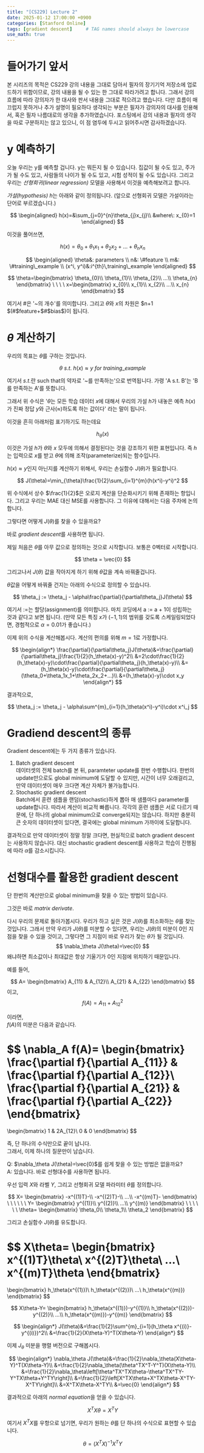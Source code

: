 ```yaml
---
title: "[CS229] Lecture 2"
date: 2025-01-12 17:00:00 +0900
categories: [Stanford Online]
tags: [gradient descent]     # TAG names should always be lowercase
use_math: true
---
```


# 들어가기 앞서

본 시리즈의 목적은 CS229 강의 내용을 그대로 담아서 필자의 장기기억 저장소에 업로드하기 위함이므로,
강의 내용을 될 수 있는 한 그대로 따라가려고 합니다.
그래서 강의 흐름에 따라 강의자가 한 대사와 판서 내용을 그대로 적으려고 했습니다.
다만 흐름이 매끄럽지 못하거나 추가 설명이 필요하다 생각되는 부분은 필자가 강의자의 대사를 인용해서,
혹은 필자 나름대로의 생각을 추가하였습니다.
포스팅에서 강의 내용과 필자의 생각을 따로 구분하지는 않고 있으니, 이 점 염두에 두시고 읽어주시면 감사하겠습니다.

# y 예측하기

오늘 우리는 y를 예측할 겁니다.
y는 뭐든지 될 수 있습니다.
집값이 될 수도 있고, 주가가 될 수도 있고, 사람들의 나이가 될 수도 있고, 시험 성적이 될 수도 있습니다.
그리고 우리는 *선형회귀(linear regression)* 모델을 사용해서 이것을 예측해보려고 합니다.

*가설(hypothesis)* $h$는 아래와 같이 정의됩니다.
(앞으로 선형회귀 모델은 가설이라는 단어로 부르겠습니다.)

$$
\begin{aligned}
h(x)=&\sum_{j=0}^{n}\theta_{j}x_{j}\\
&where\: x_{0}=1
\end{aligned}
$$

이것을 풀어쓰면,

$$
h(x)=\theta_{0}+\theta_{1}x_{1}+\theta_{2}x_{2}+...+\theta_{n}x_{n}
$$

$$
\begin{aligned}
\theta&: parameters \\
n&: \#feature \\
m&: \#training\_example \\
(x^i, y^i)&:i^{th}\,training\_example
\end{aligned}
$$

$$
\theta=\begin{bmatrix}
\theta_{0}\\ 
\theta_{1}\\
\theta_{2}\\
...\\
\theta_{n}
\end{bmatrix} 
\ \ \ \ 
x=\begin{bmatrix}
x_{0}\\ 
x_{1}\\
x_{2}\\
...\\
x_{n}
\end{bmatrix}
$$


여기서 #은 '~의 개수'를 의미합니다.
그리고 $\theta$와 $x$의 차원은 $n+1 $(#$feature+$#$bias$)이 됩니다.


# $\theta$ 계산하기

우리의 목표는 $\theta$를 구하는 것입니다.

$$
\theta \ s.t. \ h(x)\approx y \ for \ training\_example
$$

여기서 $s.t.$란 such that의 약자로 '~를 만족하는'으로 번역됩니다.
가령 'A s.t. B'는 'B를 만족하는 A'를 뜻합니다.

그래서 위 수식은 '$\theta$는 모든 학습 데이터 $x$에 대해서 우리의 가설 $h$가 내놓은 예측 $h(x)$가
진짜 정답 $y$와 근사($\approx$)하도록 하는 값이다' 라는 말이 됩니다.

이것을 흔히 아래처럼 표기하기도 하는데요

$$
h_{\theta}(x)
$$

이것은 가설 $h$가 $\theta$와 $x$ 모두에 의해서 결정된다는 것을 강조하기 위한 표현입니다.
즉 $h$는 입력으로 $x$를 받고 $\theta$에 의해 조작(parameterize)되는 함수입니다.

$h(x)\approx y$인지 아닌지를 계산하기 위해서, 우리는 손실함수 $J(\theta)$가 필요합니다.

$$
J(\theta)=\min_{\theta}\frac{1}{2}\sum_{i=1}^{m}(h(x^i)-y^i)^2
$$

위 수식에서 상수 $\frac{1}{2}$은 오로지 계산을 단순화시키기 위해 존재하는 항입니다.
그리고 우리는 MAE 대신 MSE를 사용합니다. 그 이유에 대해서는 다음 주차에 논의합니다.

그렇다면 어떻게 $J(\theta)$를 찾을 수 있을까요?

바로 *gradient descent*를 사용하면 됩니다.


제일 처음은 $\theta$를 아무 값으로 정의하는 것으로 시작합니다.
보통은 0벡터로 시작합니다.

$$
\theta = \vec{0}
$$

그리고나서 $J(\theta)$ 값을 작아지게 하기 위해 $\theta$값을 계속 바꿔줄겁니다.

$\theta$값을 어떻게 바꿔줄 건지는 아래의 수식으로 정의할 수 있습니다.

$$
\theta_j := \theta_j - \alpha\frac{\partial}{\partial\theta_j}J(\theta)
$$

여기서 $:=$는 할당(assignment)를 의미합니다. 마치 코딩에서 a := a + 1이 성립하는 것과 같다고 보면 됩니다.
(만약 모든 특징 $x$가 $(-1,1)$의 범위를 갖도록 스케일링되었다면, 경험적으로 $\alpha=0.01$가 좋습니다.)

이제 위의 수식을 계산해봅시다.
계산의 편의를 위해 $m=1$로 가정합니다.


$$
\begin{align*} 
\frac{\partial}{\partial\theta_j}J(\theta)&=\frac{\partial}{\partial\theta_j}\frac{1}{2}(h_\theta(x)-y)^2\\
&=2\cdot\frac{1}{2}(h_\theta(x)-y)\cdot\frac{\partial}{\partial\theta_j}(h_\theta(x)-y)\\
&=(h_\theta(x)-y)\cdot\frac{\partial}{\partial\theta_j}(\theta_0+\theta_1x_1+\theta_2x_2+...)\\
&=(h_\theta(x)-y)\cdot x_y
\end{align*} 
$$

결과적으로,

$$
\theta_j := \theta_j - \alpha\sum^{m}_{i=1}(h_\theta(x^i)-y^i)\cdot x^i_j
$$


# Gradiend descent의 종류

Gradient descent에는 두 가지 종류가 있습니다.

1. Batch gradient descent  
데이터셋의 전체 batch를 본 뒤, paramteter update를 한번 수행합니다. 한번의 update만으로도 global minimum에 도달할 수 있지만, 시간이 너무 오래걸리고, 만약 데이터셋이 매우 크다면 계산 자체가 불가능합니다.
2. Stochastic gradient descent  
Batch에서 훈련 샘플을 랜덤(stochastic)하게 뽑아 매 샘플마다 parameter를 update합니다. 따라서 계산이 비교적 빠릅니다. 각각의 훈련 샘플은 서로 다르기 때문에, 단 하나의 global minimum으로 converge되지는 않습니다. 하지만 충분히 큰 숫자의 데이터셋이 있다면, 결국에는 global minimum 가까이에 도달합니다.

결과적으로 만약 데이터셋이 정말 정말 크다면, 현실적으로 batch gradient descent는 사용하지 않습니다. 대신 stochastic gradient descent를 사용하고 학습이 진행됨에 따라 $\alpha$를 감소시킵니다.

# 선형대수를 활용한 gradient descent

단 한번의 계산만으로 global minimum을 찾을 수 있는 방법이 있습니다.

그것은 바로 *matrix derivate*.

다시 우리의 문제로 돌아가봅시다.
우리가 하고 싶은 것은 $J(\theta)$를 최소화하는 $\theta$를 찾는 것입니다.
그래서 만약 우리가 $J(\theta)$를 미분할 수 있다면, 우리는 $J(\theta)$의 미분이 0인 지점을 찾을 수 있을 것이고, 그렇다면 그 지점이 바로 우리가 찾는 $\theta$가 될 것입니다.
$$
\nabla_\theta J(\theta)=\vec{0}
$$
왜냐하면 최소값이나 최대값은 항상 기울기가 0인 지점에 위치하기 때문입니다.

예를 들어,

$$
A=
\begin{bmatrix}
A_{11} & A_{12}\\
A_{21} & A_{22}
\end{bmatrix}
$$
이고,
$$
f(A)=A_{11}+A_{12}^2
$$

이라면,  
$f(A)$의 미분은 다음과 같습니다.

$$
\nabla_A f(A)=
\begin{bmatrix}
\frac{\partial f}{\partial A_{11}} & \frac{\partial f}{\partial A_{12}}\\
\frac{\partial f}{\partial A_{21}} & \frac{\partial f}{\partial A_{22}}
\end{bmatrix}
=
\begin{bmatrix}
1 & 2A_{12}\\
0 & 0
\end{bmatrix}
$$

즉, 단 하나의 수식만으로 끝이 납니다.  
그래서, 이제 하나의 질문만이 남습니다.

Q: $\nabla_\theta J(\theta)=\vec{0}$를 쉽게 찾을 수 있는 방법은 없을까요?  
A: 있습니다. 바로 선형대수를 사용하면 됩니다.

우선 입력 $X$와 라벨 $Y$, 그리고 선형회귀 모델 파라미터 $\theta$를 정의합니다.

$$
X=
\begin{bmatrix}
-x^{(1)T}-\\
-x^{(2)T}-\\
...\\
-x^{(m)T}-
\end{bmatrix}
\ \ \ \ \ \ 
Y=
\begin{bmatrix}
y^{(1)}\\
y^{(2)}\\
...\\
y^{(m)}
\end{bmatrix}
\ \ \ \ \ \ 
\theta=
\begin{bmatrix}
\theta_0\\
\theta_1\\
\theta_2
\end{bmatrix}
$$

그리고 손실함수 $J(\theta)$를 유도합니다.

$$
X\theta=
\begin{bmatrix}
x^{(1)T}\theta\\
x^{(2)T}\theta\\
...\\
x^{(m)T}\theta
\end{bmatrix}
=
\begin{bmatrix}
h_\theta(x^{(1)})\\
h_\theta(x^{(2)})\\
...\\
h_\theta(x^{(m)})
\end{bmatrix}
$$

$$
X\theta-Y=
\begin{bmatrix}
h_\theta(x^{(1)})-y^{(1)}\\
h_\theta(x^{(2)})-y^{(2)}\\
...\\
h_\theta(x^{(m)})-y^{(m)}
\end{bmatrix}
$$

$$
\begin{align*}
J(\theta)&=\frac{1}{2}\sum^{m}_{i=1}(h_\theta x^{(i)}-y^{(i)})^2\\
&=\frac{1}{2}(X\theta-Y)^T(X\theta-Y)
\end{align*}
$$

이제 $J_\theta$ 미분을 행렬 버전으로 구해봅시다.

$$
\begin{align*}
\nabla_\theta J(\theta)&=\frac{1}{2}\nabla_\theta(X\theta-Y)^T(X\theta-Y)\\
&=\frac{1}{2}\nabla_\theta(\theta^TX^T-Y^T)(X\theta-Y)\\
&=\frac{1}{2}\nabla_\theta\left[\theta^TX^TX\theta-\theta^TX^TY-Y^TX\theta+Y^TY\right]\\
&=\frac{1}{2}\left[X^TX\theta+X^TX\theta-X^TY-X^TY\right]\\
&=X^TX\theta-X^TY\\
&=\vec{0}
\end{align*}
$$

결과적으로 아래의 *normal equation*을 얻을 수 있습니다.

$$
X^TX\theta=X^TY
$$

여기서 $X^TX$를 우항으로 넘기면, 우리가 원하는 $\theta$를 단 하나의 수식으로 표현할 수 있습니다.

$$
\theta=(X^TX)^{-1}X^TY
$$